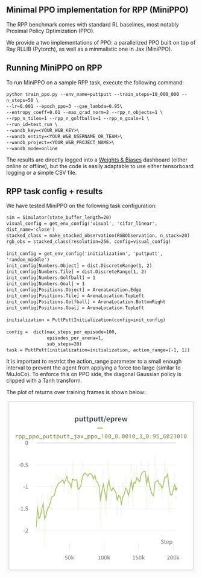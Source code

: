 
## Minimal PPO implementation for RPP (MiniPPO)

The RPP benchmark comes with standard RL baselines, most notably Proximal Policy Optimization (PPO).

We provide a two implementations of PPO: a parallelized PPO built on top of Ray RLLIB (Pytorch), as well as a minmalistic one in Jax (MiniPPO).

## Running MiniPPO on RPP

To run MiniPPO on a sample RPP task, execute the following command:

```
python train_ppo.py --env_name=puttputt --train_steps=10_000_000 --n_steps=50 \
--lr=0.001 --epoch_ppo=3 --gae_lambda=0.95\
--entropy_coeff=0.01 --max_grad_norm=2 --rpp_n_objects=1 \
--rpp_n_tiles=1 --rpp_n_golfballs=1 --rpp_n_goals=1 \
--run_id=test_run \
--wandb_key=<YOUR_W&B_KEY>\
--wandb_entity=<YOUR_W&B_USERNAME_OR_TEAM>\
--wandb_project=<YOUR_W&B_PROJECT_NAME>\
--wandb_mode=online
```

The results are directly logged into a [Weights & Biases](https://wandb.ai/) dashboard (either online or offline), but the code is easily adaptable to use either tensorboard logging or a simple CSV file.

## RPP task config + results
We have tested MiniPPO on the following task configuration:
```
sim = Simulator(state_buffer_length=20)
visual_config = get_env_config('visual', 'cifar_linear', dist_name='close')
stacked_class = make_stacked_observation(RGBObservation, n_stack=20)
rgb_obs = stacked_class(resolution=256, config=visual_config)

init_config = get_env_config('initialization', 'puttputt', 'random_middle')
init_config[Numbers.Object] = dist.DiscreteRange(1, 2)
init_config[Numbers.Tile] = dist.DiscreteRange(1, 2)
init_config[Numbers.Golfball] = 1
init_config[Numbers.Goal] = 1
init_config[Positions.Object] = ArenaLocation.Edge
init_config[Positions.Tile] = ArenaLocation.TopLeft
init_config[Positions.Golfball] = ArenaLocation.BottomRight
init_config[Positions.Goal] = ArenaLocation.TopLeft

initialization = PuttPuttInitialization(config=init_config)

config =  dict(max_steps_per_episode=100,
               episodes_per_arena=1,
               sub_steps=20)
task = PuttPutt(initialization=initialization, action_range=[-1, 1])
``` 
It is important to restrict the action_range parameter to a small enough interval to prevent the agent from applying a force too large (similar to MuJoCo). To enforce this on PPO side, the diagonal Gaussian policy is clipped with a Tanh transform.

The plot of returns over training frames is shown below:

![Jax PPO returns on simple task](test_jax_ppo.png)